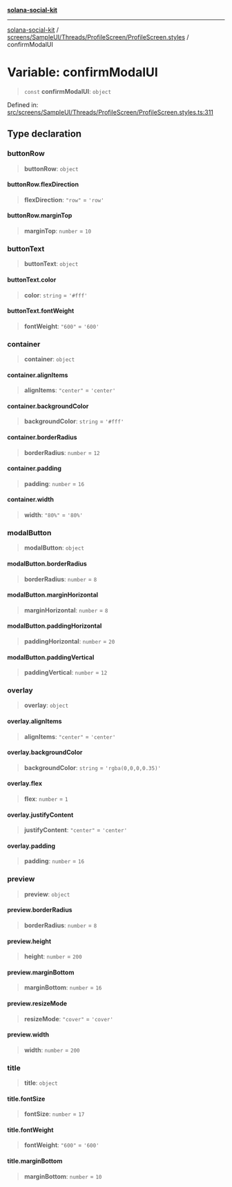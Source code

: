 [**solana-social-kit**](../../../../../../README.md)

***

[solana-social-kit](../../../../../../README.md) / [screens/SampleUI/Threads/ProfileScreen/ProfileScreen.styles](../README.md) / confirmModalUI

# Variable: confirmModalUI

> `const` **confirmModalUI**: `object`

Defined in: [src/screens/SampleUI/Threads/ProfileScreen/ProfileScreen.styles.ts:311](https://github.com/SendArcade/solana-social-starter/blob/03568260ca96ed63f77049843c721de1cb011893/src/screens/SampleUI/Threads/ProfileScreen/ProfileScreen.styles.ts#L311)

## Type declaration

### buttonRow

> **buttonRow**: `object`

#### buttonRow.flexDirection

> **flexDirection**: `"row"` = `'row'`

#### buttonRow.marginTop

> **marginTop**: `number` = `10`

### buttonText

> **buttonText**: `object`

#### buttonText.color

> **color**: `string` = `'#fff'`

#### buttonText.fontWeight

> **fontWeight**: `"600"` = `'600'`

### container

> **container**: `object`

#### container.alignItems

> **alignItems**: `"center"` = `'center'`

#### container.backgroundColor

> **backgroundColor**: `string` = `'#fff'`

#### container.borderRadius

> **borderRadius**: `number` = `12`

#### container.padding

> **padding**: `number` = `16`

#### container.width

> **width**: `"80%"` = `'80%'`

### modalButton

> **modalButton**: `object`

#### modalButton.borderRadius

> **borderRadius**: `number` = `8`

#### modalButton.marginHorizontal

> **marginHorizontal**: `number` = `8`

#### modalButton.paddingHorizontal

> **paddingHorizontal**: `number` = `20`

#### modalButton.paddingVertical

> **paddingVertical**: `number` = `12`

### overlay

> **overlay**: `object`

#### overlay.alignItems

> **alignItems**: `"center"` = `'center'`

#### overlay.backgroundColor

> **backgroundColor**: `string` = `'rgba(0,0,0,0.35)'`

#### overlay.flex

> **flex**: `number` = `1`

#### overlay.justifyContent

> **justifyContent**: `"center"` = `'center'`

#### overlay.padding

> **padding**: `number` = `16`

### preview

> **preview**: `object`

#### preview.borderRadius

> **borderRadius**: `number` = `8`

#### preview.height

> **height**: `number` = `200`

#### preview.marginBottom

> **marginBottom**: `number` = `16`

#### preview.resizeMode

> **resizeMode**: `"cover"` = `'cover'`

#### preview.width

> **width**: `number` = `200`

### title

> **title**: `object`

#### title.fontSize

> **fontSize**: `number` = `17`

#### title.fontWeight

> **fontWeight**: `"600"` = `'600'`

#### title.marginBottom

> **marginBottom**: `number` = `10`
